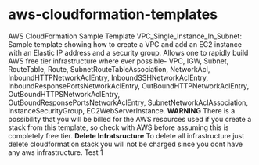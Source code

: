 # aws-cloudformation-templates
AWS CloudFormation Sample Template VPC_Single_Instance_In_Subnet: Sample template showing how to create a VPC and add an EC2 instance with an Elastic IP address and a security group. Allows one to rapidly build AWS free tier infrastructure where ever possible- VPC, IGW, Subnet, RouteTable, Route, SubnetRouteTableAssociation, NetworkAcl, InboundHTTPNetworkAclEntry, InboundSSHNetworkAclEntry, InboundResponsePortsNetworkAclEntry, OutBoundHTTPNetworkAclEntry, OutBoundHTTPSNetworkAclEntry, OutBoundResponsePortsNetworkAclEntry, SubnetNetworkAclAssociation, InstanceSecurityGroup, EC2WebServerInstance. 
**WARNING** There is a possibility that you will be billed for the AWS resources used if you create a stack from this template, so check with AWS before assuming this is completely free tier.
**Delete Infratsructure** To delete all infrastructure just delete cloudformation stack you will not be charged since you dont have any aws infrastructure.
Test 1
